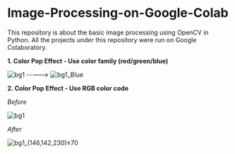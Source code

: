 # Image-Processing-on-Google-Colab
This repository is about the basic image processing using OpenCV in Python. All the projects under this repository were run on Google Colaboratory. 

**1. Color Pop Effect - Use color family (red/green/blue)**



![bg1](https://user-images.githubusercontent.com/75424430/154273725-875f5d05-2818-4322-b1f7-88ff0ed4a39c.png)  ----->                      ![bg1_Blue](https://user-images.githubusercontent.com/75424430/154273893-5d0d12db-b2fa-4379-bf77-f2b3ec1923e1.png)





**2. Color Pop Effect - Use RGB color code**

_Before_

![bg1](https://user-images.githubusercontent.com/75424430/154273937-07e74e98-3b31-43a1-9d5c-b341564c2280.png)

_After_

![bg1_(146,142,230)±70](https://user-images.githubusercontent.com/75424430/154273941-135f87c7-7732-4daa-a9fc-1d1b40402748.png)
